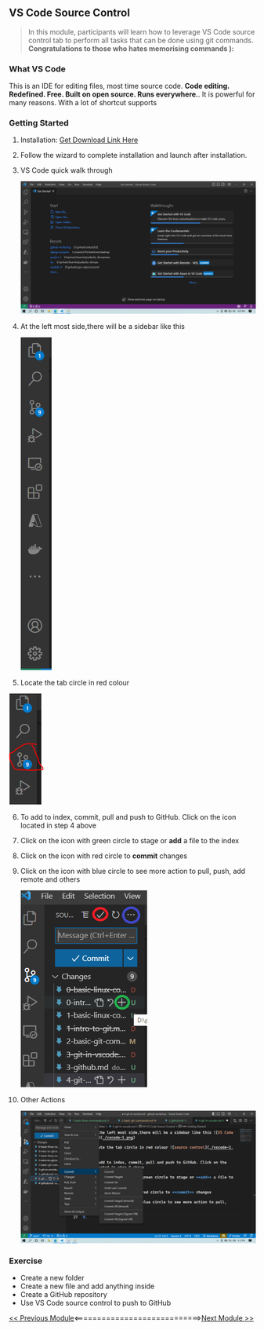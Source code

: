 ## VS Code Source Control

>   In this module, participants will learn how to leverage VS Code source control tab to perform all tasks that can be done using git commands. **Congratulations to those who hates memorising commands ):**

### What VS **Code** 

This is an IDE for editing files, most time source code. **Code editing. Redefined. Free. Built on open source. Runs everywhere.**. It is powerful for many reasons. With a lot of shortcut supports

### Getting Started

1.   Installation: [Get Download Link Here](https://code.visualstudio.com/)

2.  Follow the wizard to complete installation and launch after installation.

3.  VS Code quick walk through 

    ![Welcome Page](./vscode-pack//welcome.png)

4.  At the left most side,there will be a sidebar like this 

    ![VS Code Sidebar](./vscode-pack/vscode-1.PNG)

5.  Locate the tab circle in red colour 
   
   ![source control](./vscode-pack/vscode-2.PNG)

6.  To add to index, commit, pull and push to GitHub. Click on the icon located in step 4 above

7.  Click on the icon with green circle to stage or **add** a file to the index

8.  Click on the icon with red circle to **commit** changes

9.  Click on the icon with blue circle to see more action to pull, push, add remote and others

    ![Step6,7,8 Illustration](./vscode-pack/vscode-3.png)

9.  Other Actions

    ![More Actions](./vscode-pack/vscode-4.png)

### Exercise

-   Create a new folder
-   Create a new file and add anything inside
-   Create a GitHub repository
-   Use VS Code source control to push to GitHub

[<< Previous Module](/docs/beginner-intermediate/3-github.md)<============================>[Next Module >>](/docs/beginner-intermediate/5-github-tabs.md)
